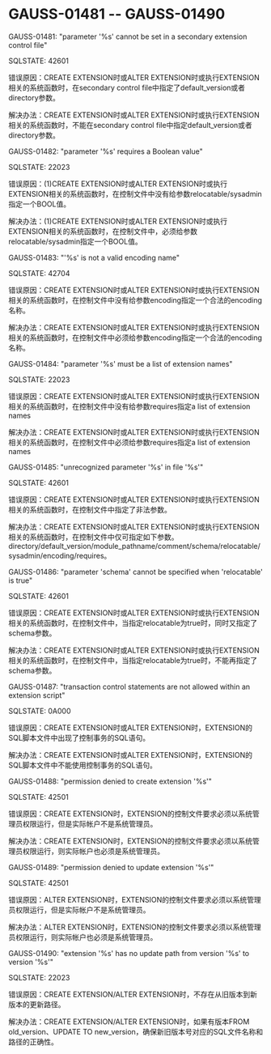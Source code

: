 # GAUSS-01481 -- GAUSS-01490<a name="ZH-CN_TOPIC_0302072891"></a>

GAUSS-01481: "parameter '%s' cannot be set in a secondary extension control file"

SQLSTATE: 42601

错误原因：CREATE EXTENSION时或ALTER EXTENSION时或执行EXTENSION相关的系统函数时，在secondary control file中指定了default\_version或者directory参数。

解决办法：CREATE EXTENSION时或ALTER EXTENSION时或执行EXTENSION相关的系统函数时，不能在secondary control file中指定default\_version或者directory参数。

GAUSS-01482: "parameter '%s' requires a Boolean value"

SQLSTATE: 22023

错误原因：\(1\)CREATE EXTENSION时或ALTER EXTENSION时或执行EXTENSION相关的系统函数时，在控制文件中没有给参数relocatable/sysadmin指定一个BOOL值。

解决办法：\(1\)CREATE EXTENSION时或ALTER EXTENSION时或执行EXTENSION相关的系统函数时，在控制文件中，必须给参数relocatable/sysadmin指定一个BOOL值。

GAUSS-01483: "'%s' is not a valid encoding name"

SQLSTATE: 42704

错误原因：CREATE EXTENSION时或ALTER EXTENSION时或执行EXTENSION相关的系统函数时，在控制文件中没有给参数encoding指定一个合法的encoding名称。

解决办法：CREATE EXTENSION时或ALTER EXTENSION时或执行EXTENSION相关的系统函数时，在控制文件中必须给参数encoding指定一个合法的encoding名称。

GAUSS-01484: "parameter '%s' must be a list of extension names"

SQLSTATE: 22023

错误原因：CREATE EXTENSION时或ALTER EXTENSION时或执行EXTENSION相关的系统函数时，在控制文件中没有给参数requires指定a list of extension names

解决办法：CREATE EXTENSION时或ALTER EXTENSION时或执行EXTENSION相关的系统函数时，在控制文件中必须给参数requires指定a list of extension names

GAUSS-01485: "unrecognized parameter '%s' in file '%s'"

SQLSTATE: 42601

错误原因：CREATE EXTENSION时或ALTER EXTENSION时或执行EXTENSION相关的系统函数时，在控制文件中指定了非法参数。

解决办法：CREATE EXTENSION时或ALTER EXTENSION时或执行EXTENSION相关的系统函数时，在控制文件中仅可指定如下参数。directory/default\_version/module\_pathname/comment/schema/relocatable/sysadmin/encoding/requires。

GAUSS-01486: "parameter 'schema' cannot be specified when 'relocatable' is true"

SQLSTATE: 42601

错误原因：CREATE EXTENSION时或ALTER EXTENSION时或执行EXTENSION相关的系统函数时，在控制文件中，当指定relocatable为true时，同时又指定了schema参数。

解决办法：CREATE EXTENSION时或ALTER EXTENSION时或执行EXTENSION相关的系统函数时，在控制文件中，当指定relocatable为true时，不能再指定了schema参数。

GAUSS-01487: "transaction control statements are not allowed within an extension script"

SQLSTATE: 0A000

错误原因：CREATE EXTENSION时或ALTER EXTENSION时，EXTENSION的SQL脚本文件中出现了控制事务的SQL语句。

解决办法：CREATE EXTENSION时或ALTER EXTENSION时，EXTENSION的SQL脚本文件中不能使用控制事务的SQL语句。

GAUSS-01488: "permission denied to create extension '%s'"

SQLSTATE: 42501

错误原因：CREATE EXTENSION时，EXTENSION的控制文件要求必须以系统管理员权限运行，但是实际帐户不是系统管理员。

解决办法：CREATE EXTENSION时，EXTENSION的控制文件要求必须以系统管理员权限运行，则实际帐户也必须是系统管理员。

GAUSS-01489: "permission denied to update extension '%s'"

SQLSTATE: 42501

错误原因：ALTER EXTENSION时，EXTENSION的控制文件要求必须以系统管理员权限运行，但是实际帐户不是系统管理员。

解决办法：ALTER EXTENSION时，EXTENSION的控制文件要求必须以系统管理员权限运行，则实际帐户也必须是系统管理员。

GAUSS-01490: "extension '%s' has no update path from version '%s' to version '%s'"

SQLSTATE: 22023

错误原因：CREATE EXTENSION/ALTER EXTENSION时，不存在从旧版本到新版本的更新路径。

解决办法：CREATE EXTENSION/ALTER EXTENSION时，如果有版本FROM old\_version、UPDATE TO new\_version，确保新旧版本号对应的SQL文件名称和路径的正确性。
